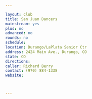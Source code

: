 ```yaml
---

layout: club
title: San Juan Dancers
mainstream: yes
plus: no
advanced: no
rounds: no
schedule: 
location: Durango/LaPlata Senior Ctr
address: 2424 Main Ave., Durango, CO
state: CO
directions: 
caller: Richard Berry
contact: (970) 884-1338
website: 



---
```


